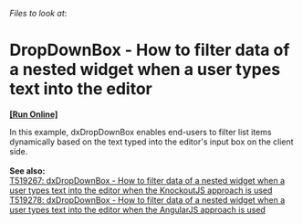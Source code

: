 <!-- default file list -->
*Files to look at*:

<!-- default file list end -->
# DropDownBox - How to filter data of a nested widget when a user types text into the editor
<!-- run online -->
**[[Run Online]](https://codecentral.devexpress.com/t519245/)**
<!-- run online end -->


<p>In this example, dxDropDownBox enables end-users to filter list items dynamically based on the text typed into the editor's input box on the client side.<br><br><strong>See also:</strong><br><a href="https://www.devexpress.com/Support/Center/p/T519267">T519267:  dxDropDownBox - How to filter data of a nested widget when a user types text into the editor when the KnockoutJS approach is used</a><br><a href="https://www.devexpress.com/Support/Center/p/T519278">T519278:  dxDropDownBox - How to filter data of a nested widget when a user types text into the editor when the AngularJS approach is used</a></p>

<br/>


